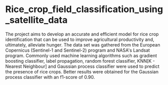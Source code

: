 # Rice_crop_field_classification_using_satellite_data
The project aims to develop an accurate and efficient model for rice crop identification that can be used to improve agricultural productivity and, ultimately, alleviate hunger. The data set was gathered from the European Copernicus (Sentinel-1 and Sentinel-2) program and NASA's Landsat program. 
Commonly used machine learning algorithms such as gradient boosting classifier, label propagation, random forest classifier, KNN[K - Nearest Neighbour] and Gaussian process classifier were used to predict the presence of rice crops. Better results were obtained for the Gaussian process classifier with an f1-score of 0.90.
